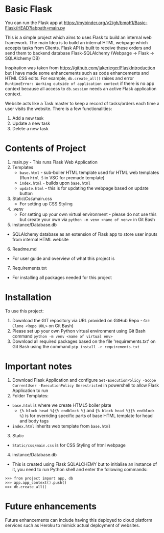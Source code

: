 # Basic Flask
You can run the Flask app at https://mybinder.org/v2/gh/bmoh1/Basic-Flask/HEAD?labpath=main.py

This is a simple project which aims to uses Flask to build an internal web framework. The main Idea is to build an internal HTML webpage which accepts tasks from Clients. Flask API is built to receive these orders and send them to backend database Flask-SQLAlchemy (Webpage -> Flask -> SQLAlchemy DB)

Inspiration was taken from https://github.com/jakerieger/FlaskIntroduction but I have made some enhancements such as code enhancements and HTML CSS edits. For example, ```db.create_all()``` raises and error ```RuntimeError: Working outside of application context``` if there is no app context because all access to ```db.session``` needs an active Flask application context.

Website acts like a Task master to keep a record of tasks/orders each time a user visits the website. There is a few functionalities:
1. Add a new task
2. Update a new task
3. Delete a new task

# Contents of Project
1. main.py - This runs Flask Web Application
2. Templates
    - ```base.html``` - sub-boiler HTML template used for HTML web templates (Run ```html 5``` in VSC for premade template)
    - ```index.html``` - builds upon ```base.html```
    - ```update.html``` - this is for updating the webpage based on update button
3. Static\Css\main.css
    - For setting up CSS Styling
4. .venv
    - For setting up your own virtual environment - please do not use this but create your own via ```python -m venv <name of venv>``` in Git Bash
5. instance/Database.db
- SQLAlchemy database as an extension of Flask app to store user inputs from internal HTML website
6. Readme.md
- For user guide and overview of what this project is
7. Requirements.txt
- For installing all packages needed for this project

# Installation
 To use this project:
1. Download the GIT repository via URL provided on GitHub Repo - ```Git Clone <Repo URL>``` on Git Bash)
2. Please set up your own Python virtual environment using Git Bash command ```python -m venv <name of virtual env>```
3. Download all required packages based on the file 'requirements.txt' on Git Bash using the command ```pip install -r requirements.txt```

# Important notes
1. Download Flask Application and configure ```Set-ExecutionPolicy -Scope CurrentUser -ExecutionPolicy Unrestricted``` in powershell to allow Flask Application to run
2. Folder Templates:
- ```base.html``` is where we create HTML5 boiler plate 
    - ```{% block head %}{% endblock %}``` and ```{% block head %}{% endblock %}``` is for overriding specific parts of base HTML template for head and body tags 
- ```index.html``` inherits web template from ```base.html```
3. Static
- ```Static/css/main.css``` is for CSS Styling of html webpage
4. instance/Database.db
- This is created using Flask SQLALCHEMY but to initialise an instance of it, you need to run Python shell and enter the following commands:
```
>>> from project import app, db
>>> app.app_context().push()
>>> db.create_all()
```

# Future enhancements
Future enhancements can include having this deployed to cloud platform services such as Heroku to mimick actual deployment of websites. 
